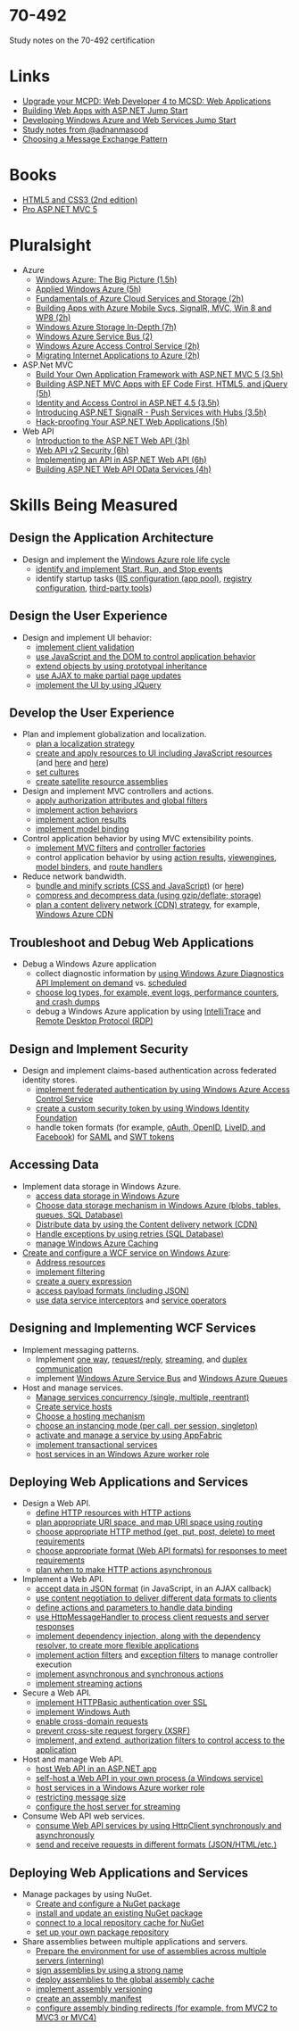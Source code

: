 70-492
======

Study notes on the 70-492 certification


# Links
* [Upgrade your MCPD: Web Developer 4 to MCSD: Web Applications](https://www.microsoft.com/learning/en-us/exam.aspx?id=70-492)
* [Building Web Apps with ASP.NET Jump Start](http://www.microsoftvirtualacademy.com/training-courses/create-web-apps-with-asp-net?prid=USLeX_MktgDR1A2#?fbid=Ydu36-D4uQu)
* [Developing Windows Azure and Web Services Jump Start](http://www.microsoftvirtualacademy.com/training-courses/developing-windows-azure-and-web-services-jump-start)
* [Study notes from @adnanmasood](http://blog.adnanmasood.com/2013/05/20/study-notes-for-70-486-developing-asp-net-mvc-4-web-applications/)
* [Choosing a Message Exchange Pattern](http://msdn.microsoft.com/en-us/library/aa751829(v=vs.110).aspx)

# Books
* [HTML5 and CSS3 (2nd edition)](http://graberj.wordpress.com/2014/03/26/buch-rezension-zu-html5-and-css3-2nd-edition/)
* [Pro ASP.NET MVC 5](http://www.apress.com/9781430265290)


# Pluralsight
* Azure
  * [Windows Azure: The Big Picture (1.5h)](http://pluralsight.com/training/Courses/TableOfContents/azure-bigpicture)
  * [Applied Windows Azure (5h)](http://pluralsight.com/training/Courses/TableOfContents/applied-windows-azure)
  * [Fundamentals of Azure Cloud Services and Storage (2h)](http://pluralsight.com/training/Courses/TableOfContents/azure-cloud-services-storage-fundamentals)
  * [Building Apps with Azure Mobile Svcs, SignalR, MVC, Win 8 and WP8 (2h)](http://pluralsight.com/training/Courses/TableOfContents/building-mobile-applications-azure-signalr-mvc)
  * [Windows Azure Storage In-Depth (7h)](http://pluralsight.com/training/Courses/TableOfContents/windows-azure-storage-in-depth)
  * [Windows Azure Service Bus (2)](http://pluralsight.com/training/Courses/TableOfContents/azure-sb)
  * [Windows Azure Access Control Service (2h)](http://pluralsight.com/training/Courses/TableOfContents/azure-acs)
  * [Migrating Internet Applications to Azure (2h)](http://pluralsight.com/training/Courses/TableOfContents/migrating-inet-azure)
* ASP.Net MVC
  * [Build Your Own Application Framework with ASP.NET MVC 5 (3.5h)](http://pluralsight.com/training/Courses/TableOfContents/build-application-framework-aspdotnet-mvc-5)
  * [Building ASP.NET MVC Apps with EF Code First, HTML5, and jQuery (5h)](http://pluralsight.com/training/Courses/TableOfContents/web-development)
  * [Identity and Access Control in ASP.NET 4.5 (3.5h)](http://pluralsight.com/training/Courses/TableOfContents/iac-aspnet)
  * [Introducing ASP.NET SignalR - Push Services with Hubs (3.5h)](http://pluralsight.com/training/Courses/TableOfContents/signalr-introduction)
  * [Hack-proofing Your ASP.NET Web Applications (5h)](http://pluralsight.com/training/Courses/TableOfContents/hack-proofing-dotnet-app)
* Web API
  * [Introduction to the ASP.NET Web API (3h)](http://pluralsight.com/training/Courses/TableOfContents/aspnetwebapi)
  * [Web API v2 Security (6h)](http://pluralsight.com/training/Courses/TableOfContents/webapi-v2-security)
  * [Implementing an API in ASP.NET Web API (6h)](http://pluralsight.com/training/Courses/TableOfContents/implementing-restful-aspdotnet-web-api)
  * [Building ASP.NET Web API OData Services (4h)](http://pluralsight.com/training/Courses/TableOfContents/aspnetwebapi-odata)



# Skills Being Measured

## Design the Application Architecture
* Design and implement the [Windows Azure role life cycle](http://msdn.microsoft.com/en-us/library/hh180152.aspx)
  * [identify and implement Start, Run, and Stop events](http://msdn.microsoft.com/en-us/library/gg456327.aspx)
  * identify startup tasks ([IIS configuration (app pool)](http://msdn.microsoft.com/en-us/library/gg433059.aspx), [registry configuration](http://blogs.msdn.com/b/sriharsha/archive/2012/08/26/changing-registry-settings-using-a-startup-task-in-azure.aspx), [third-party tools](https://www.simple-talk.com/cloud/platform-as-a-service/installing-third-party-software-on-windows-azure-%E2%80%93-what-are-the-options/))


## Design the User Experience
* Design and implement UI behavior:
  * [implement client validation](https://github.com/jgraber/70-480/blob/master/README.md)
  * [use JavaScript and the DOM to control application behavior](https://github.com/jgraber/70-480/blob/master/README.md)
  * [extend objects by using prototypal inheritance](https://github.com/jgraber/70-480/blob/master/README.md)
  * [use AJAX to make partial page updates](https://github.com/jgraber/70-480/blob/master/README.md)
  * [implement the UI by using JQuery](https://github.com/jgraber/70-480/blob/master/README.md)
 

## Develop the User Experience
* Plan and implement globalization and localization.
  * [plan a localization strategy](http://programmers.stackexchange.com/questions/98358/effective-strategies-for-localization-in-net)
  * [create and apply resources to UI including JavaScript resources](http://msdn.microsoft.com/en-us/library/ms227427(v=vs.90).aspx) (and [here](http://msdn.microsoft.com/en-us/library/bb398868(v=vs.90).aspx) and [here](http://www.hanselman.com/blog/GlobalizationInternationalizationAndLocalizationInASPNETMVC3JavaScriptAndJQueryPart1.aspx))
  * [set cultures](http://msdn.microsoft.com/en-us/library/vstudio/bz9tc508(v=vs.100).aspx)
  * [create satellite resource assemblies](http://msdn.microsoft.com/en-us/library/vstudio/21a15yht(v=vs.100).aspx)
* Design and implement MVC controllers and actions.
  * [apply authorization attributes and global filters](http://www.dotnet-tricks.com/Tutorial/mvc/b11a280114-Understanding-ASP.NET-MVC-Filters-and-Attributes.html)
  * [implement action behaviors](http://www.asp.net/mvc/tutorials/hands-on-labs/aspnet-mvc-4-custom-action-filters)
  * [implement action results](http://msdn.microsoft.com/en-us/library/system.web.mvc.actionresult(v=vs.118).aspx)
  * [implement model binding](http://msdn.microsoft.com/en-us/magazine/hh781022.aspx)
* Control application behavior by using MVC extensibility points.
  * [implement MVC filters](http://msdn.microsoft.com/en-us/library/dd381609(v=vs.100).aspx) and [controller factories](http://www.dotnetcurry.com/showarticle.aspx?ID=878)
  * control application behavior by using [action results](http://brendan.enrick.com/post/types-of-aspnet-mvc-3-action-results.aspx), [viewengines](http://channel9.msdn.com/coding4fun/articles/Developer-Review-Four-ASPNET-MVC-View-Engines), [model binders](http://www.codeproject.com/Articles/605595/ASP-NET-MVC-Custom-Model-Binder), and [route handlers](http://weblogs.asp.net/fredriknormen/archive/2007/11/18/asp-net-mvc-framework-create-your-own-iroutehandler.aspx)
* Reduce network bandwidth.
  * [bundle and minify scripts (CSS and JavaScript)](http://weblogs.asp.net/scottgu/archive/2011/11/27/new-bundling-and-minification-support-asp-net-4-5-series.aspx) (or [here](http://stackoverflow.com/questions/14816151/asp-net-mvc-bundles-and-minification))
  * [compress and decompress data (using gzip/deflate; storage)](http://benfoster.io/blog/aspnet-web-api-compression)
  * [plan a content delivery network (CDN) strategy](http://www.hanselman.com/blog/PennyPinchingVideoMovingMyWebsitesImagesToTheAzureCDNAndUsingACustomDomain.aspx), for example, [Windows Azure CDN](http://msdn.microsoft.com/en-us/library/azure/ff919703.aspx)

  
## Troubleshoot and Debug Web Applications
* Debug a Windows Azure application
  * collect diagnostic information by [using Windows Azure Diagnostics API Implement on demand](http://msdn.microsoft.com/en-us/library/gg433048.aspx) vs. [scheduled](http://msdn.microsoft.com/en-us/library/dn186185.aspx)
  * [choose log types, for example, event logs, performance counters, and crash dumps](http://msdn.microsoft.com/en-us/library/hh694035.aspx)
  * debug a Windows Azure application by using [IntelliTrace](http://msdn.microsoft.com/en-us/library/ff683671.aspx) and [Remote Desktop Protocol (RDP)](http://antirandom.com/2012/09/20/remotely-debugging-a-windows-azure-webrole-via-visual-studio-debugger/)


## Design and Implement Security
* Design and implement claims-based authentication across federated identity stores.
  * [implement federated authentication by using Windows Azure Access Control Service](http://msdn.microsoft.com/en-us/library/hh446535.aspx)
  * [create a custom security token by using Windows Identity Foundation](http://blogs.msdn.com/b/mcsuksoldev/archive/2011/03/25/write-a-custom-security-token-and-handler-in-windows-identity-foundation.aspx)
  * handle token formats (for example, [oAuth, OpenID](http://blogs.msdn.com/b/webdev/archive/2012/08/15/oauth-openid-support-for-webforms-mvc-and-webpages.aspx), [LiveID, and Facebook](http://msdn.microsoft.com/en-us/library/gg185967.aspx)) for [SAML](http://msdn.microsoft.com/en-us/library/ms733083(v=vs.110).aspx) and [SWT tokens](http://msdn.microsoft.com/en-us/library/hh781551.aspx)


## Accessing Data
* Implement data storage in Windows Azure.
  * [access data storage in Windows Azure](http://msdn.microsoft.com/en-us/library/ee405490.aspx)
  * [Choose data storage mechanism in Windows Azure (blobs, tables, queues, SQL Database)](http://azure.microsoft.com/en-us/documentation/articles/storage-introduction/)
  * [Distribute data by using the Content delivery network (CDN)](http://azure.microsoft.com/en-us/documentation/articles/cdn-how-to-use/)
  * [Handle exceptions by using retries (SQL Database)](http://www.asp.net/aspnet/overview/developing-apps-with-windows-azure/building-real-world-cloud-apps-with-windows-azure/transient-fault-handling)
  * [manage Windows Azure Caching](http://azure.microsoft.com/en-us/services/cache/)
* [Create and configure a WCF service on Windows Azure](http://www.claudiobernasconi.ch/2013/08/03/deploying-a-wcf-service-on-windows-azure/):
  * [Address resources](http://blogs.msdn.com/b/nishasingh/archive/2012/12/05/creating-and-deploying-a-wcf-service-on-windows-azure-and-consuming-it-in-windows-8-store-app.aspx)
  * [implement filtering](http://msdn.microsoft.com/en-us/library/ms731081(v=vs.110).aspx)
  * [create a query expression](http://msdn.microsoft.com/en-us/library/dd673933(v=vs.110).aspx)
  * [access payload formats (including JSON)](http://msdn.microsoft.com/en-us/library/dd728282(v=vs.110).aspx)
  * [use data service interceptors](http://msdn.microsoft.com/en-us/library/dd744842(v=vs.110).aspx) and [service operators](http://msdn.microsoft.com/en-us/library/cc668788(v=vs.110).aspx)



## Designing and Implementing WCF Services
* Implement messaging patterns.
  * Implement [one way](http://msdn.microsoft.com/en-us/library/ms733035(v=vs.110).aspx), [request/reply](http://msdn.microsoft.com/en-us/library/ms730913(v=vs.110).aspx), [streaming](http://msdn.microsoft.com/en-us/library/ms789010(v=vs.110).aspx), and [duplex communication](http://msdn.microsoft.com/en-us/library/ms731184(v=vs.110).aspx)
  * implement [Windows Azure Service Bus](http://blogs.technet.com/b/meamcs/archive/2011/12/23/my-hello-azure-service-bus-wcf-service-step-by-step-guide.aspx) and [Windows Azure Queues](http://azure.microsoft.com/en-us/documentation/articles/storage-dotnet-how-to-use-queues-20/)
* Host and manage services.
  * [Manage services concurrency (single, multiple, reentrant)](http://msdn.microsoft.com/en-us/library/orm-9780596521301-02-08.aspx)
  * [Create service hosts](http://msdn.microsoft.com/en-us/library/ms730158(v=vs.110).aspx)
  * [Choose a hosting mechanism](http://msdn.microsoft.com/en-us/library/ms730158(v=vs.110).aspx)
  * [choose an instancing mode (per call, per session, singleton)](http://www.c-sharpcorner.com/UploadFile/875c4c/instance-modes-in-wcf/)
  * [activate and manage a service by using AppFabric](http://msdn.microsoft.com/en-us/library/ee677312(v=azure.10).aspx)
  * [implement transactional services](http://msdn.microsoft.com/en-us/library/ff384250.aspx)
  * [host services in an Windows Azure worker role](http://blogs.msdn.com/b/fkaduk/archive/2013/12/09/implementing-rest-service-in-wcf-hosted-workerrole.aspx)


## Deploying Web Applications and Services
* Design a Web API.
  * [define HTTP resources with HTTP actions](http://bitoftech.net/2013/11/25/implement-http-actions-post-put-delete-web-api/)
  * [plan appropriate URI space, and map URI space using routing](http://blog.2partsmagic.com/restful-uri-design/)
  * [choose appropriate HTTP method (get, put, post, delete) to meet requirements](http://stackoverflow.com/questions/6203231/which-http-methods-match-up-to-which-crud-methods)
  * [choose appropriate format (Web API formats) for responses to meet requirements](http://www.asp.net/web-api/overview/formats-and-model-binding/media-formatters)
  * [plan when to make HTTP actions asynchronous](http://www.dotnetcurry.com/showarticle.aspx?ID=948)
* Implement a Web API.
  * [accept data in JSON format](http://stackoverflow.com/questions/20226169/how-to-pass-json-post-data-to-web-api-method-as-object) (in JavaScript, in an AJAX callback)
  * [use content negotiation to deliver different data formats to clients](http://www.asp.net/web-api/overview/formats-and-model-binding/content-negotiation)
  * [define actions and parameters to handle data binding](http://www.asp.net/web-api/overview/formats-and-model-binding/parameter-binding-in-aspnet-web-api)
  * [use HttpMessageHandler to process client requests and server responses](http://www.asp.net/web-api/overview/working-with-http/http-message-handlers)
  * [implement dependency injection, along with the dependency resolver, to create more flexible applications](http://www.asp.net/web-api/overview/extensibility/using-the-web-api-dependency-resolver)
  * [implement action filters](http://damienbod.wordpress.com/2014/01/04/web-api-2-using-actionfilterattribute-overrideactionfiltersattribute-and-ioc-injection/) and [exception filters](http://www.asp.net/web-api/overview/web-api-routing-and-actions/exception-handling#exception_filters) to manage controller execution
  * [implement asynchronous and synchronous actions](http://www.c-sharpcorner.com/UploadFile/2b481f/create-asynchronous-action-method-in-web-api/)
  * [implement streaming actions](http://www.strathweb.com/2013/01/asynchronously-streaming-video-with-asp-net-web-api/)
* Secure a Web API.
  * [implement HTTPBasic authentication over SSL](http://www.asp.net/web-api/overview/security/basic-authentication)
  * [implement Windows Auth](http://www.asp.net/web-api/overview/security/integrated-windows-authentication)
  * [enable cross-domain requests](http://www.asp.net/web-api/overview/security/enabling-cross-origin-requests-in-web-api)
  * [prevent cross-site request forgery (XSRF)](http://www.asp.net/web-api/overview/security/preventing-cross-site-request-forgery-(csrf)-attacks)
  * [implement, and extend, authorization filters to control access to the application](http://www.asp.net/web-api/overview/security/authentication-and-authorization-in-aspnet-web-api)
* Host and manage Web API.
  * [host Web API in an ASP.NET app](http://odetocode.com/blogs/scott/archive/2013/07/01/on-the-coexistence-of-asp-net-mvc-and-webapi.aspx)
  * [self-host a Web API in your own process (a Windows service)](http://www.asp.net/web-api/overview/hosting-aspnet-web-api/self-host-a-web-api)
  * [host services in a Windows Azure worker role](http://www.asp.net/web-api/overview/hosting-aspnet-web-api/host-aspnet-web-api-in-an-azure-worker-role)
  * [restricting message size](http://www.strathweb.com/2012/09/dealing-with-large-files-in-asp-net-web-api/)
  * [configure the host server for streaming](http://www.strathweb.com/2012/09/dealing-with-large-files-in-asp-net-web-api/)
* Consume Web API web services.
  * [consume Web API services by using HttpClient synchronously and asynchronously](http://www.asp.net/web-api/overview/web-api-clients/calling-a-web-api-from-a-net-client)
  * [send and receive requests in different formats (JSON/HTML/etc.)](http://www.asp.net/web-api/overview/web-api-clients/calling-a-web-api-from-a-net-client)


## Deploying Web Applications and Services
* Manage packages by using NuGet.
  * [Create and configure a NuGet package](http://docs.nuget.org/docs/creating-packages/creating-and-publishing-a-package)
  * [install and update an existing NuGet package](http://www.hanselman.com/blog/UpdatingAndPublishingANuGetPackagePlusMakingNuGetPackagesSmarterAndAvoidingSourceEditsWithWebActivator.aspx)
  * [connect to a local repository cache for NuGet](http://satalketo.com/2013/11/local-nuget-repository/)
  * [set up your own package repository](http://docs.nuget.org/docs/creating-packages/hosting-your-own-nuget-feeds)
* Share assemblies between multiple applications and servers.
  * [Prepare the environment for use of assemblies across multiple servers (interning)](http://blogs.technet.com/b/sateesh-arveti/archive/2011/11/30/look-at-sharing-common-assemblies-in-asp-net-4-5.aspx)
  * [sign assemblies by using a strong name](http://msdn.microsoft.com/en-us/library/xc31ft41(v=vs.110).aspx)
  * [deploy assemblies to the global assembly cache](http://msdn.microsoft.com/en-us/library/dkkx7f79(v=vs.110).aspx)
  * [implement assembly versioning](http://msdn.microsoft.com/en-us/library/gg608149.aspx)
  * [create an assembly manifest](http://msdn.microsoft.com/en-us/library/1w45z383(v=vs.110).aspx)
  * [configure assembly binding redirects (for example, from MVC2 to MVC3 or MVC4)](http://msdn.microsoft.com/en-us/library/vstudio/2fc472t2(v=vs.100).aspx)




